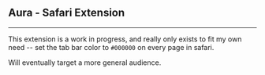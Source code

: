 ## Aura - Safari Extension
---

This extension is a work in progress, and really only exists to fit my own need -- set the tab bar color to `#000000` on every page in safari.

Will eventually target a more general audience. 
